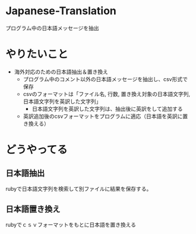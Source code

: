 # Japanese-Translation
プログラム中の日本語メッセージを抽出

# やりたいこと
- 海外対応のための日本語抽出＆置き換え
  - プログラム中のコメント以外の日本語メッセージを抽出し、csv形式で保存
  - csvのフォーマットは「ファイル名, 行数, 置き換え対象の日本語文字列, 日本語文字列を英訳した文字列」
    - 日本語文字列を英訳した文字列は、抽出後に英訳をして追加する
  - 英訳追加後のcsvフォーマットをプログラムに適応（日本語を英訳に置き換える）

# どうやってる
## 日本語抽出
rubyで日本語文字列を検索して別ファイルに結果を保存する。

## 日本語置き換え
rubyでｃｓｖフォーマットをもとに日本語を置き換える
